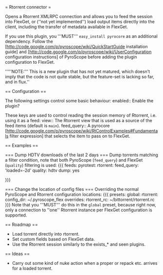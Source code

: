 = Rtorrent connector =

Opens a Rtorrent XMLRPC connection and allows you to feed the session into FlexGet, or (''not yet implemented'') load output items directly into the client, including the transfer of metadata available in FlexGet.

If you use this plugin, you '''MUST''' `easy_install pyrocore` as an additional dependency. Follow the [http://code.google.com/p/pyroscope/wiki/QuickStartGuide installation guide] and [http://code.google.com/p/pyroscope/wiki/UserConfiguration configuration instructions] of PyroScope before adding the plugin configuration to FlexGet.

'''''NOTE:''' This is a new plugin that has not yet matured, which doesn't imply that the code is not quite stable, but the feature-set is lacking so far, and in flux.''


== Configuration ==

The following settings control some basic behaviour:
 enabled:: Enable the plugin?

These keys are used to control reading the session memory of Rtorrent, i.e. using it as a feed:
 view:: The Rtorrent view that is used as a source of the feed items (default is `main`).
 feed_query:: A pyrocore [http://code.google.com/p/pyroscope/wiki/RtControlExamples#Fundamentals filter expression] that selects the item to pass on to FlexGet.



== Examples ==

=== Dump HDTV downloads of the last 2 days ===
Dump torrents matching a filter condition, note that both PyroScope (`feed_query`) and FlexGet (`quality`) filtering is used:
{{{
feeds:
  pyrotest:
    rtorrent:
      feed_query: 'loaded=-2d'
    quality: hdtv
    dump: yes

}}}

=== Change the location of config files ===
Overriding the normal PyroScope and Rtorrent configuration locations:
{{{
presets:
  global:
    rtorrent:
      config_dir: ~/.pyroscope_flex
      overrides:
        rtorrent_rc: ~/bittorrent/rtorrent.rc
}}}
Note that you '''MUST''' do this in the `global` preset, because right now, only a connection to ''one'' Rtorrent instance per FlexGet configuration is supported.


== Roadmap ==

 * Load torrent directly into rtorrent.
 * Set custom fields based on FlexGet data.
 * Use the Rtorrent session similarly to the exists_* and seen plugins.


== Ideas ==

 * Carry out some kind of nuke action when a proper or repack etc. arrives for a loaded torrent.
